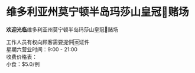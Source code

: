 <html>

<h1>维多利亚州莫宁顿半岛玛莎山皇冠👑赌场</h1>

<p id="intro"><strong>欢迎光临</strong>维多利亚州莫宁顿半岛玛莎山皇冠👑赌场</p>

<p id="openinghours">
工作人员有权向顾客需要提供🆔证件
<br>
星期六营业时间：9:00 - 21:00
<br>
收费价格表：
<br>
小食：$5.0/例
</p>



</html>
